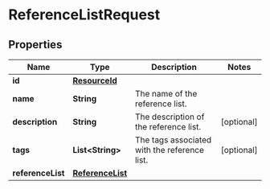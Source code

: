 

# ReferenceListRequest


## Properties

Name | Type | Description | Notes
------------ | ------------- | ------------- | -------------
**id** | [**ResourceId**](ResourceId.md) |  | 
**name** | **String** | The name of the reference list. | 
**description** | **String** | The description of the reference list. |  [optional]
**tags** | **List&lt;String&gt;** | The tags associated with the reference list. |  [optional]
**referenceList** | [**ReferenceList**](ReferenceList.md) |  | 



